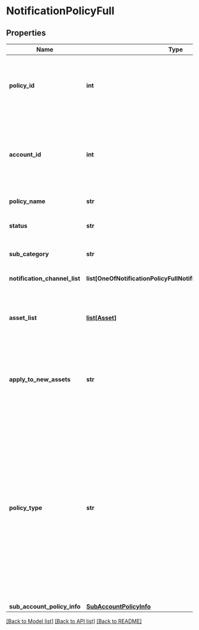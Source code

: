 # NotificationPolicyFull

## Properties
Name | Type | Description | Notes
------------ | ------------- | ------------- | -------------
**policy_id** | **int** | The policy ID. Send a null value when creating a new policy. When updating a policy, send the ID of the relevant policy. | [optional] 
**account_id** | **int** | The Imperva ID of the account or subaccount. The accountId must be either null, equal to the account id associated with the API key, or equal to the caid. | [optional] 
**policy_name** | **str** | The name of the policy | 
**status** | **str** | Indicates whether policy is enabled or disabled. | 
**sub_category** | **str** | The subtype of the notification policy. | 
**notification_channel_list** | **list[OneOfNotificationPolicyFullNotificationChannelListItems]** | List of notification channels | 
**asset_list** | [**list[Asset]**](Asset.md) | List of assets to receive notifications (if assets are relevant to the sub category type) | [optional] 
**apply_to_new_assets** | **str** | If value is ‘TRUE’, all newly onboarded assets are automatically added to the notification policy&#x27;s assets list. | 
**policy_type** | **str** | If value is ‘ACCOUNT’, the policy will apply only to the current account. If the value is &#x27;SUB_ACCOUNT&#x27; the policy applies to the sub accounts only. The parent account will receive notifications for activity in the sub accounts that are specified in the subAccountList parameter. This parameter is available only in accounts that can contain sub accounts. | [optional] 
**sub_account_policy_info** | [**SubAccountPolicyInfo**](SubAccountPolicyInfo.md) |  | [optional] 

[[Back to Model list]](../README.md#documentation-for-models) [[Back to API list]](../README.md#documentation-for-api-endpoints) [[Back to README]](../README.md)

